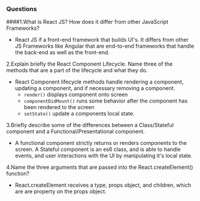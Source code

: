 ### Questions
####1.What is React JS? How does it differ from other JavaScript Frameworks?

* React JS if a front-end framework that builds UI's. It differs from other JS Frameworks like Angular that are end-to-end frameworks that handle the back-end as well as the front-end.

2.Explain briefly the React Component Lifecycle. Name three of the methods that are a part of the lifecycle and what they do.

* React Component lifecycle methods handle rendering a component, updating a component, and if necessary removing a component.
  * ```render()``` displays component onto screen
  * ```componentDidMount()``` runs some behavior after the component has been rendered to the screen
  * ```setState()``` update a components local state.

3.Briefly describe some of the differences between a Class/Stateful component and a Functional/Presentational component.

* A functional component strictly returns or renders components to the screen. A Stateful component is an es6 class, and is able to handle events, and user interactions with the UI by manipulating it's local state.

4.Name the three arguments that are passed into the React.createElement() function?

* React.createElement receives a type, props object, and children, which are are property on the props object.